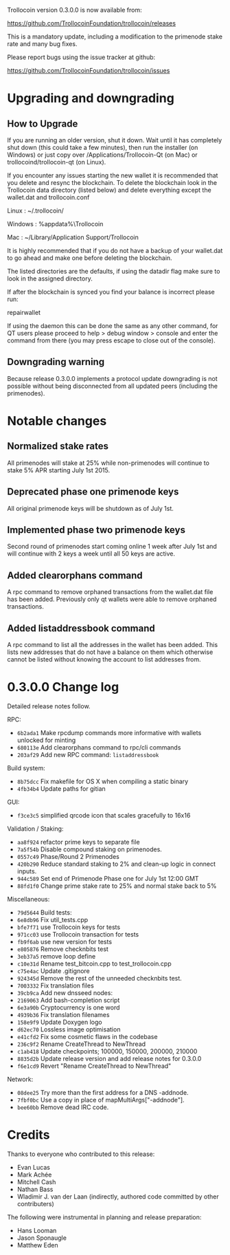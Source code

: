 Trollocoin version 0.3.0.0 is now available from:

  https://github.com/TrollocoinFoundation/trollocoin/releases

This is a mandatory update, including a modification to the primenode stake
rate and many bug fixes.

Please report bugs using the issue tracker at github:

  https://github.com/TrollocoinFoundation/trollocoin/issues

Upgrading and downgrading
=========================

How to Upgrade
--------------

If you are running an older version, shut it down. Wait until it has completely
shut down (this could take a few minutes), then run the installer (on Windows)
or just copy over /Applications/Trollocoin-Qt (on Mac) or trollocoind/trollocoin-qt (on Linux).

If you encounter any issues starting the new wallet it is recommended that you delete and resync the blockchain. To delete the blockchain look in the
Trollocoin data directory (listed below) and delete everything except the wallet.dat and trollocoin.conf

Linux : ~/.trollocoin/

Windows : %appdata%\Trollocoin

Mac : ~/Library/Application Support/Trollocoin

It is highly recommended that if you do not have a backup of your wallet.dat
to go ahead and make one before deleting the blockchain.

The listed directories are the defaults, if using the datadir flag make sure to
look in the assigned directory.

If after the blockchain is synced you find your balance is incorrect please run:

repairwallet

If using the daemon this can be done the same as any other command, for QT users
please proceed to help > debug window > console and enter the command from there
(you may press escape to close out of the console).

Downgrading warning
---------------------

Because release 0.3.0.0 implements a protocol update downgrading is not
possible without being disconnected from all updated peers (including the
primenodes).

Notable changes
===============

Normalized stake rates
---------------------

All primenodes will stake at 25% while non-primenodes will continue to stake 5% APR starting July 1st 2015.

Deprecated phase one primenode keys
-----------------------------------

All original primenode keys will be shutdown as of July 1st.

Implemented phase two primenode keys
------------------------------------

Second round of primenodes start coming online 1 week after July 1st and will continue with 2 keys a week until all 50 keys are active.

Added clearorphans command
--------------------------

A rpc command to remove orphaned transactions from the wallet.dat file has been added. Previously only qt wallets were able to remove orphaned transactions.

Added listaddressbook command
-----------------------------

A rpc command to list all the addresses in the wallet has been added. This lists new addresses that do not have a balance on them which otherwise cannot be listed without knowing the account to list addresses from.

0.3.0.0 Change log
===================

Detailed release notes follow.

RPC:
- `6b2ada1` Make rpcdump commands more informative with wallets unlocked for minting
- `680113e` Add clearorphans command to rpc/cli commands
- `203af29` Add new RPC command: `listaddressbook`

Build system:
- `8b75dcc` Fix makefile for OS X when compiling a static binary
- `4fb34b4` Update paths for gitian

GUI:
- `f3ce3c5` simplified qrcode icon that scales gracefully to 16x16

Validation / Staking:
- `aa8f924` refactor prime keys to separate file
- `7a5f54b` Disable compound staking on primenodes.
- `0557c49` Phase/Round 2 Primenodes
- `420b290` Reduce standard staking to 2% and clean-up logic in connect inputs.
- `944c589` Set end of Primenode Phase one for July 1st 12:00 GMT
- `88fd1f0` Change prime stake rate to 25% and normal stake back to 5%

Miscellaneous:
- `79d5644` Build tests:
- `6e8db96` Fix util_tests.cpp
- `bfe7f71` use Trollocoin keys for tests
- `971cc03` use Trollocoin transaction for tests
- `fb9f6ab` use new version for tests
- `e805876` Remove checknbits test
- `3eb37a5` remove loop define
- `c10e31d` Rename test_bitcoin.cpp to test_trollocoin.cpp
- `c75e4ac` Update .gitignore
- `924345d` Remove the rest of the unneeded checknbits test.
- `7003332` Fix translation files
- `39cb9ca` Add new dnsseed nodes:
- `2169063` Add bash-completion script
- `6e3a90b` Cryptocurrency is one word
- `4939b36` Fix translation filenames
- `158e9f9` Update Doxygen logo
- `d62ec70` Lossless image optimisation
- `e41cfd2` Fix some cosmetic flaws in the codebase
- `236c9f2` Rename CreateThread to NewThread
- `c1ab418` Update checkpoints; 100000, 150000, 200000, 210000
- `8835d2b` Update release version and add release notes for 0.3.0.0
- `f6e1cd9` Revert "Rename CreateThread to NewThread"

Network:
- `08dee25` Try more than the first address for a DNS -addnode.
- `7fbf0bc` Use a copy in place of mapMultiArgs["-addnode"].
- `bee60bb` Remove dead IRC code.

Credits
=======

Thanks to everyone who contributed to this release:

- Evan Lucas
- Mark Achée
- Mitchell Cash
- Nathan Bass
- Wladimir J. van der Laan (indirectly, authored code committed by other contributers)

The following were instrumental in planning and release preparation:

- Hans Looman
- Jason Sponaugle
- Matthew Eden
